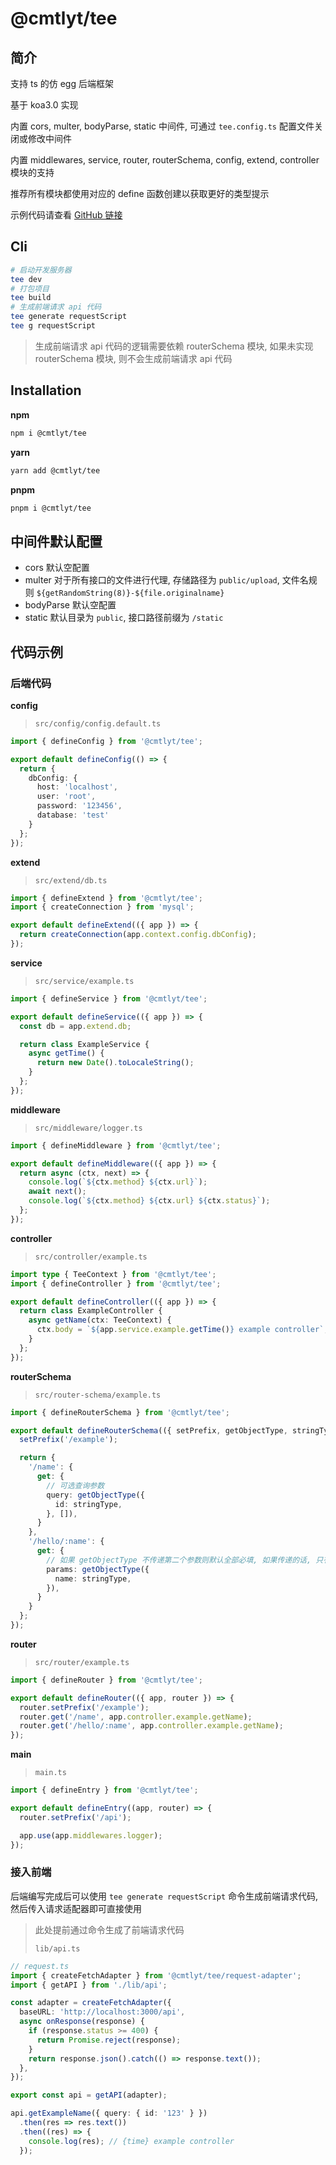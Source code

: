 # @cmtlyt/tee

## 简介

支持 ts 的仿 egg 后端框架

基于 koa3.0 实现

内置 cors, multer, bodyParse, static 中间件, 可通过 `tee.config.ts` 配置文件关闭或修改中间件

内置 middlewares, service, router, routerSchema, config, extend, controller 模块的支持

推荐所有模块都使用对应的 define<Xxx> 函数创建以获取更好的类型提示

示例代码请查看 [GitHub 链接](https://github.com/cmtlyt/tee/tree/main/example)

## Cli

```bash
# 启动开发服务器
tee dev
# 打包项目
tee build
# 生成前端请求 api 代码
tee generate requestScript
tee g requestScript
```

> 生成前端请求 api 代码的逻辑需要依赖 routerSchema 模块, 如果未实现 routerSchema 模块, 则不会生成前端请求 api 代码

## Installation

**npm**

```bash
npm i @cmtlyt/tee
```

**yarn**

```bash
yarn add @cmtlyt/tee
```

**pnpm**

```bash
pnpm i @cmtlyt/tee
```

## 中间件默认配置

- cors 默认空配置
- multer 对于所有接口的文件进行代理, 存储路径为 `public/upload`, 文件名规则 `${getRandomString(8)}-${file.originalname}`
- bodyParse 默认空配置
- static 默认目录为 `public`, 接口路径前缀为 `/static`

## 代码示例

### 后端代码

**config**

> `src/config/config.default.ts`

```ts
import { defineConfig } from '@cmtlyt/tee';

export default defineConfig(() => {
  return {
    dbConfig: {
      host: 'localhost',
      user: 'root',
      password: '123456',
      database: 'test'
    }
  };
});
```

**extend**

> `src/extend/db.ts`

```ts
import { defineExtend } from '@cmtlyt/tee';
import { createConnection } from 'mysql';

export default defineExtend(({ app }) => {
  return createConnection(app.context.config.dbConfig);
});
```

**service**

> `src/service/example.ts`

```ts
import { defineService } from '@cmtlyt/tee';

export default defineService(({ app }) => {
  const db = app.extend.db;

  return class ExampleService {
    async getTime() {
      return new Date().toLocaleString();
    }
  };
});
```

**middleware**

> `src/middleware/logger.ts`

```ts
import { defineMiddleware } from '@cmtlyt/tee';

export default defineMiddleware(({ app }) => {
  return async (ctx, next) => {
    console.log(`${ctx.method} ${ctx.url}`);
    await next();
    console.log(`${ctx.method} ${ctx.url} ${ctx.status}`);
  };
});
```

**controller**

> `src/controller/example.ts`

```ts
import type { TeeContext } from '@cmtlyt/tee';
import { defineController } from '@cmtlyt/tee';

export default defineController(({ app }) => {
  return class ExampleController {
    async getName(ctx: TeeContext) {
      ctx.body = `${app.service.example.getTime()} example controller`;
    }
  };
});
```

**routerSchema**

> `src/router-schema/example.ts`

```ts
import { defineRouterSchema } from '@cmtlyt/tee';

export default defineRouterSchema(({ setPrefix, getObjectType, stringType }) => {
  setPrefix('/example');

  return {
    '/name': {
      get: {
        // 可选查询参数
        query: getObjectType({
          id: stringType,
        }, []),
      }
    },
    '/hello/:name': {
      get: {
        // 如果 getObjectType 不传递第二个参数则默认全部必填, 如果传递的话, 只有传递的字段为必填
        params: getObjectType({
          name: stringType,
        }),
      }
    }
  };
});
```

**router**

> `src/router/example.ts`

```ts
import { defineRouter } from '@cmtlyt/tee';

export default defineRouter(({ app, router }) => {
  router.setPrefix('/example');
  router.get('/name', app.controller.example.getName);
  router.get('/hello/:name', app.controller.example.getName);
});
```

**main**

> `main.ts`

```ts
import { defineEntry } from '@cmtlyt/tee';

export default defineEntry((app, router) => {
  router.setPrefix('/api');

  app.use(app.middlewares.logger);
});
```

### 接入前端

后端编写完成后可以使用 `tee generate requestScript` 命令生成前端请求代码, 然后传入请求适配器即可直接使用

> 此处提前通过命令生成了前端请求代码
>
> `lib/api.ts`

```ts
// request.ts
import { createFetchAdapter } from '@cmtlyt/tee/request-adapter';
import { getAPI } from './lib/api';

const adapter = createFetchAdapter({
  baseURL: 'http://localhost:3000/api',
  async onResponse(response) {
    if (response.status >= 400) {
      return Promise.reject(response);
    }
    return response.json().catch(() => response.text());
  },
});

export const api = getAPI(adapter);

api.getExampleName({ query: { id: '123' } })
  .then(res => res.text())
  .then((res) => {
    console.log(res); // {time} example controller
  });
```
